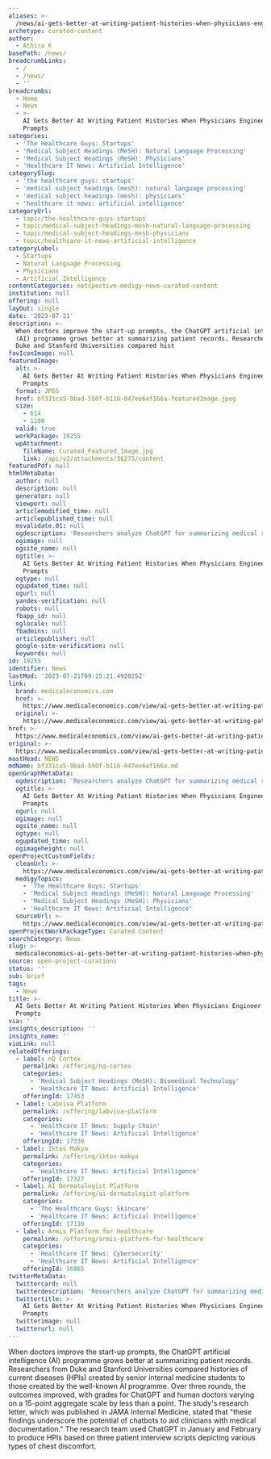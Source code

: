 ```yaml
---
aliases: >-
  /news/ai-gets-better-at-writing-patient-histories-when-physicians-engineer-the-prompts
archetype: curated-content
author:
  - Athira K
basePath: /news/
breadcrumbLinks:
  - /
  - /news/
  - ''
breadcrumbs:
  - Home
  - News
  - >-
    AI Gets Better At Writing Patient Histories When Physicians Engineer The
    Prompts
categories:
  - 'The Healthcare Guys: Startups'
  - 'Medical Subject Headings (MeSH): Natural Language Processing'
  - 'Medical Subject Headings (MeSH): Physicians'
  - 'Healthcare IT News: Artificial Intelligence'
categorySlug:
  - 'the healthcare guys: startups'
  - 'medical subject headings (mesh): natural language processing'
  - 'medical subject headings (mesh): physicians'
  - 'healthcare it news: artificial intelligence'
categoryUrl:
  - topic/the-healthcare-guys-startups
  - topic/medical-subject-headings-mesh-natural-language-processing
  - topic/medical-subject-headings-mesh-physicians
  - topic/healthcare-it-news-artificial-intelligence
categoryLabel:
  - Startups
  - Natural Language Processing
  - Physicians
  - Artificial Intelligence
contentCategories: netspective-medigy-news-curated-content
institution: null
offering: null
layOut: single
date: '2023-07-21'
description: >-
  When doctors improve the start-up prompts, the ChatGPT artificial intelligence
  (AI) programme grows better at summarizing patient records. Researchers from
  Duke and Stanford Universities compared hist
favIconImage: null
featuredImage:
  alt: >-
    AI Gets Better At Writing Patient Histories When Physicians Engineer The
    Prompts
  format: JPEG
  href: bf331ca5-9bad-550f-b116-047ee6af166a-featuredImage.jpeg
  size:
    - 614
    - 1200
  valid: true
  workPackage: 19255
  wpAttachment:
    fileName: Curated_Featured_Image.jpg
    link: /api/v3/attachments/36275/content
featuredPdf: null
htmlMetaData:
  author: null
  description: null
  generator: null
  viewport: null
  articlemodified_time: null
  articlepublished_time: null
  msvalidate.01: null
  ogdescription: 'Researchers analyze ChatGPT for summarizing medical records. '
  ogimage: null
  ogsite_name: null
  ogtitle: >-
    AI Gets Better At Writing Patient Histories When Physicians Engineer The
    Prompts
  ogtype: null
  ogupdated_time: null
  ogurl: null
  yandex-verification: null
  robots: null
  fbapp_id: null
  oglocale: null
  fbadmins: null
  articlepublisher: null
  google-site-verification: null
  keywords: null
id: 19255
identifier: News
lastMod: '2023-07-21T09:15:21.492025Z'
link:
  brand: medicaleconomics.com
  href: >-
    https://www.medicaleconomics.com/view/ai-gets-better-at-writing-patient-histories-when-physicians-engineer-the-prompts
  original: >-
    https://www.medicaleconomics.com/view/ai-gets-better-at-writing-patient-histories-when-physicians-engineer-the-prompts
href: >-
  https://www.medicaleconomics.com/view/ai-gets-better-at-writing-patient-histories-when-physicians-engineer-the-prompts
original: >-
  https://www.medicaleconomics.com/view/ai-gets-better-at-writing-patient-histories-when-physicians-engineer-the-prompts
mastHead: NEWS
mdName: bf331ca5-9bad-550f-b116-047ee6af166a.md
openGraphMetaData:
  ogdescription: 'Researchers analyze ChatGPT for summarizing medical records. '
  ogtitle: >-
    AI Gets Better At Writing Patient Histories When Physicians Engineer The
    Prompts
  ogurl: null
  ogimage: null
  ogsite_name: null
  ogtype: null
  ogupdated_time: null
  ogimageheight: null
openProjectCustomFields:
  cleanUrl: >-
    https://www.medicaleconomics.com/view/ai-gets-better-at-writing-patient-histories-when-physicians-engineer-the-prompts
  medigyTopics:
    - 'The Healthcare Guys: Startups'
    - 'Medical Subject Headings (MeSH): Natural Language Processing'
    - 'Medical Subject Headings (MeSH): Physicians'
    - 'Healthcare IT News: Artificial Intelligence'
  sourceUrl: >-
    https://www.medicaleconomics.com/view/ai-gets-better-at-writing-patient-histories-when-physicians-engineer-the-prompts
openProjectWorkPackageType: Curated Content
searchCategory: News
slug: >-
  medicaleconomics-ai-gets-better-at-writing-patient-histories-when-physicians-engineer-the-prompts
source: open-project-curations
status: ''
sub: brief
tags:
  - News
title: >-
  AI Gets Better At Writing Patient Histories When Physicians Engineer The
  Prompts
via: ' '
insights_description: ''
insights_name: ''
viaLink: null
relatedOfferings:
  - label: nQ Cortex
    permalink: /offering/nq-cortex
    categories:
      - 'Medical Subject Headings (MeSH): Biomedical Technology'
      - 'Healthcare IT News: Artificial Intelligence'
    offeringId: 17453
  - label: Labviva Platform
    permalink: /offering/labviva-platform
    categories:
      - 'Healthcare IT News: Supply Chain'
      - 'Healthcare IT News: Artificial Intelligence'
    offeringId: 17330
  - label: Iktos Makya
    permalink: /offering/iktos-makya
    categories:
      - 'Healthcare IT News: Artificial Intelligence'
    offeringId: 17327
  - label: AI Dermatologist Platform
    permalink: /offering/ai-dermatologist-platform
    categories:
      - 'The Healthcare Guys: Skincare'
      - 'Healthcare IT News: Artificial Intelligence'
    offeringId: 17130
  - label: Armis Platform for Healthcare
    permalink: /offering/armis-platform-for-healthcare
    categories:
      - 'Healthcare IT News: Cybersecurity'
      - 'Healthcare IT News: Artificial Intelligence'
    offeringId: 16865
twitterMetaData:
  twittercard: null
  twitterdescription: 'Researchers analyze ChatGPT for summarizing medical records. '
  twittertitle: >-
    AI Gets Better At Writing Patient Histories When Physicians Engineer The
    Prompts
  twitterimage: null
  twitterurl: null
---
```

<p>When doctors improve the start-up prompts, the ChatGPT artificial intelligence (AI) programme grows better at summarizing patient records. Researchers from Duke and Stanford Universities compared histories of current diseases (HPIs) created by senior internal medicine students to those created by the well-known AI programme. Over three rounds, the outcomes improved, with grades for ChatGPT and human doctors varying on a 15-point aggregate scale by less than a point. The study's research letter, which was published in JAMA Internal Medicine, stated that "these findings underscore the potential of chatbots to aid clinicians with medical documentation." The research team used ChatGPT in January and February to produce HPIs based on three patient interview scripts depicting various types of chest discomfort.</p>